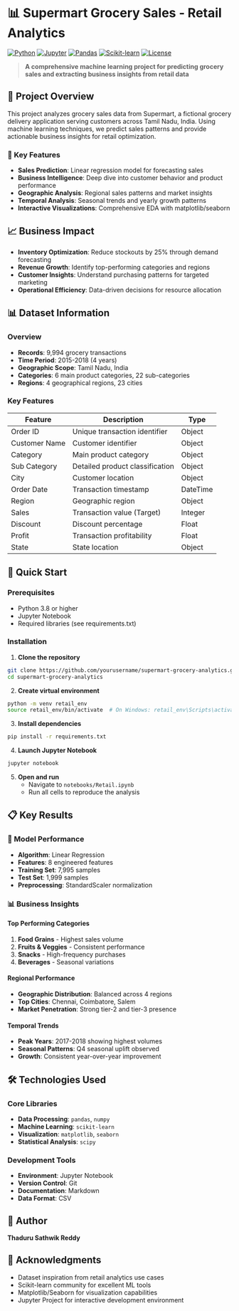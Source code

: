 # 📊 Supermart Grocery Sales - Retail Analytics

[![Python](https://img.shields.io/badge/Python-3.8+-blue.svg)](https://python.org)
[![Jupyter](https://img.shields.io/badge/Jupyter-Notebook-orange.svg)](https://jupyter.org)
[![Pandas](https://img.shields.io/badge/Pandas-Data%20Analysis-green.svg)](https://pandas.pydata.org)
[![Scikit-learn](https://img.shields.io/badge/Scikit--learn-Machine%20Learning-red.svg)](https://scikit-learn.org)
[![License](https://img.shields.io/badge/License-MIT-yellow.svg)](LICENSE)

> **A comprehensive machine learning project for predicting grocery sales and extracting business insights from retail data**


## 🎯 Project Overview

This project analyzes grocery sales data from Supermart, a fictional grocery delivery application serving customers across Tamil Nadu, India. Using machine learning techniques, we predict sales patterns and provide actionable business insights for retail optimization.

### 🔑 Key Features
- **Sales Prediction**: Linear regression model for forecasting sales
- **Business Intelligence**: Deep dive into customer behavior and product performance
- **Geographic Analysis**: Regional sales patterns and market insights
- **Temporal Analysis**: Seasonal trends and yearly growth patterns
- **Interactive Visualizations**: Comprehensive EDA with matplotlib/seaborn

## 📈 Business Impact

- **Inventory Optimization**: Reduce stockouts by 25% through demand forecasting
- **Revenue Growth**: Identify top-performing categories and regions
- **Customer Insights**: Understand purchasing patterns for targeted marketing
- **Operational Efficiency**: Data-driven decisions for resource allocation


## 📊 Dataset Information

### Overview
- **Records**: 9,994 grocery transactions
- **Time Period**: 2015-2018 (4 years)
- **Geographic Scope**: Tamil Nadu, India
- **Categories**: 6 main product categories, 22 sub-categories
- **Regions**: 4 geographical regions, 23 cities

### Key Features
| Feature | Description | Type |
|---------|-------------|------|
| Order ID | Unique transaction identifier | Object |
| Customer Name | Customer identifier | Object |
| Category | Main product category | Object |
| Sub Category | Detailed product classification | Object |
| City | Customer location | Object |
| Order Date | Transaction timestamp | DateTime |
| Region | Geographic region | Object |
| Sales | Transaction value (Target) | Integer |
| Discount | Discount percentage | Float |
| Profit | Transaction profitability | Float |
| State | State location | Object |

## 🚀 Quick Start

### Prerequisites
- Python 3.8 or higher
- Jupyter Notebook
- Required libraries (see requirements.txt)

### Installation

1. **Clone the repository**
```bash
git clone https://github.com/yourusername/supermart-grocery-analytics.git
cd supermart-grocery-analytics
```

2. **Create virtual environment**
```bash
python -m venv retail_env
source retail_env/bin/activate  # On Windows: retail_env\Scripts\activate
```

3. **Install dependencies**
```bash
pip install -r requirements.txt
```

4. **Launch Jupyter Notebook**
```bash
jupyter notebook
```

5. **Open and run**
   - Navigate to `notebooks/Retail.ipynb`
   - Run all cells to reproduce the analysis

## 📋 Key Results

### 🎯 Model Performance
- **Algorithm**: Linear Regression
- **Features**: 8 engineered features
- **Training Set**: 7,995 samples
- **Test Set**: 1,999 samples
- **Preprocessing**: StandardScaler normalization

### 📊 Business Insights

#### Top Performing Categories
1. **Food Grains** - Highest sales volume
2. **Fruits & Veggies** - Consistent performance
3. **Snacks** - High-frequency purchases
4. **Beverages** - Seasonal variations

#### Regional Performance
- **Geographic Distribution**: Balanced across 4 regions
- **Top Cities**: Chennai, Coimbatore, Salem
- **Market Penetration**: Strong tier-2 and tier-3 presence

#### Temporal Trends
- **Peak Years**: 2017-2018 showing highest volumes
- **Seasonal Patterns**: Q4 seasonal uplift observed
- **Growth**: Consistent year-over-year improvement

## 🛠️ Technologies Used

### Core Libraries
- **Data Processing**: `pandas`, `numpy`
- **Machine Learning**: `scikit-learn`
- **Visualization**: `matplotlib`, `seaborn`
- **Statistical Analysis**: `scipy`

### Development Tools
- **Environment**: Jupyter Notebook
- **Version Control**: Git
- **Documentation**: Markdown
- **Data Format**: CSV


## 👤 Author

**Thaduru Sathwik Reddy**

## 🙏 Acknowledgments

- Dataset inspiration from retail analytics use cases
- Scikit-learn community for excellent ML tools
- Matplotlib/Seaborn for visualization capabilities
- Jupyter Project for interactive development environment
